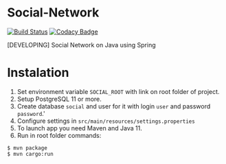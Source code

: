 # Social-Network
[![Build Status](https://travis-ci.org/Train4Game/Social-Network.svg?branch=master)](https://travis-ci.org/Train4Game/Social-Network)
[![Codacy Badge](https://api.codacy.com/project/badge/Grade/65bb5369231c42dd81c61e8adb49bc3f)](https://www.codacy.com/manual/Train4Game/Social-Network?utm_source=github.com&amp;utm_medium=referral&amp;utm_content=Train4Game/Social-Network&amp;utm_campaign=Badge_Grade)

[DEVELOPING] Social Network on Java using Spring

# Instalation
1) Set environment variable `SOCIAL_ROOT` with link on root folder of project.
2) Setup PostgreSQL 11 or more.
3) Create database `social` and user for it with login `user` and password `password`.'
4) Configure settings in `src/main/resources/settings.properties`
5) To launch app you need Maven and Java 11.
6) Run in root folder commands:
```
$ mvn package
$ mvn cargo:run
```
